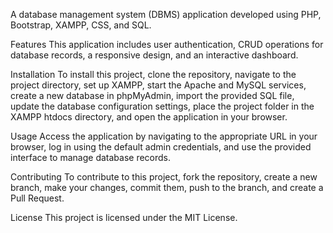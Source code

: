 A database management system (DBMS) application developed using PHP, Bootstrap, XAMPP, CSS, and SQL.

Features
This application includes user authentication, CRUD operations for database records, a responsive design, and an interactive dashboard.

Installation
To install this project, clone the repository, navigate to the project directory, set up XAMPP, start the Apache and MySQL services, create a new database in phpMyAdmin, import the provided SQL file, update the database configuration settings, place the project folder in the XAMPP htdocs directory, and open the application in your browser.

Usage
Access the application by navigating to the appropriate URL in your browser, log in using the default admin credentials, and use the provided interface to manage database records.

Contributing
To contribute to this project, fork the repository, create a new branch, make your changes, commit them, push to the branch, and create a Pull Request.

License
This project is licensed under the MIT License.

 







